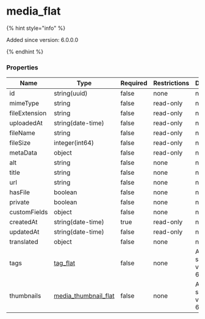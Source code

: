 
# media_flat

{% hint style="info" %}

Added since version: 6.0.0.0

{% endhint %}

### Properties

|Name|Type|Required|Restrictions|Description|
|---|---|---|---|---|
|id|string(uuid)|false|none|none|
|mimeType|string|false|read-only|none|
|fileExtension|string|false|read-only|none|
|uploadedAt|string(date-time)|false|read-only|none|
|fileName|string|false|read-only|none|
|fileSize|integer(int64)|false|read-only|none|
|metaData|object|false|read-only|none|
|alt|string|false|none|none|
|title|string|false|none|none|
|url|string|false|none|none|
|hasFile|boolean|false|none|none|
|private|boolean|false|none|none|
|customFields|object|false|none|none|
|createdAt|string(date-time)|true|read-only|none|
|updatedAt|string(date-time)|false|read-only|none|
|translated|object|false|none|none|
|tags|[tag_flat](/schema/tag_flat.md)|false|none|Added since version: 6.0.0.0|
|thumbnails|[media_thumbnail_flat](/schema/media_thumbnail_flat.md)|false|none|Added since version: 6.0.0.0|
